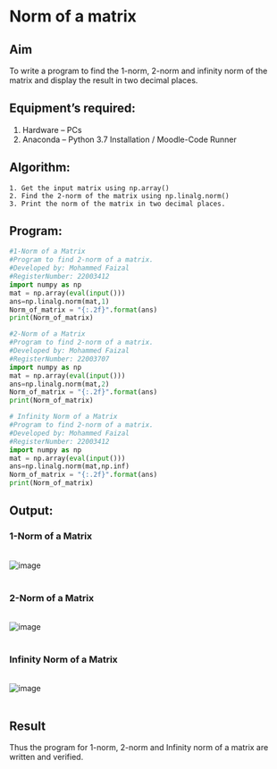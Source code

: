 # Norm of a matrix
## Aim
To write a program to find the 1-norm, 2-norm and infinity norm of the matrix and display the result in two decimal places.
## Equipment’s required:
1.	Hardware – PCs
2.	Anaconda – Python 3.7 Installation / Moodle-Code Runner
## Algorithm:
	1. Get the input matrix using np.array()   
    2. Find the 2-norm of the matrix using np.linalg.norm()
	3. Print the norm of the matrix in two decimal places.
## Program:
```Python
#1-Norm of a Matrix
#Program to find 2-norm of a matrix.
#Developed by: Mohammed Faizal
#RegisterNumber: 22003412
import numpy as np
mat = np.array(eval(input()))
ans=np.linalg.norm(mat,1)
Norm_of_matrix = "{:.2f}".format(ans)
print(Norm_of_matrix)
```


```python
#2-Norm of a Matrix
#Program to find 2-norm of a matrix.
#Developed by: Mohammed Faizal
#RegisterNumber: 22003707
import numpy as np
mat = np.array(eval(input()))
ans=np.linalg.norm(mat,2)
Norm_of_matrix = "{:.2f}".format(ans)
print(Norm_of_matrix)
```


```python
# Infinity Norm of a Matrix
#Program to find 2-norm of a matrix.
#Developed by: Mohammed Faizal
#RegisterNumber: 22003412
import numpy as np
mat = np.array(eval(input()))
ans=np.linalg.norm(mat,np.inf)
Norm_of_matrix = "{:.2f}".format(ans)
print(Norm_of_matrix)
```

## Output:
### 1-Norm of a Matrix
<br>![image](https://user-images.githubusercontent.com/120553195/215327365-cec9bebf-c66d-4efd-a024-54e40f1c3e25.png)
<br>
<br>

### 2-Norm of a Matrix
<br>![image](https://user-images.githubusercontent.com/120553195/215327392-734b9477-2c02-4a83-a8f5-80fa17dc1182.png)
<br>
<br>

### Infinity Norm of a Matrix
<br>![image](https://user-images.githubusercontent.com/120553195/215327416-d85ed2a0-b597-4061-8a93-2391f88d52d1.png)
<br>
<br>

## Result
Thus the program for 1-norm, 2-norm and Infinity norm of a matrix are written and verified.
